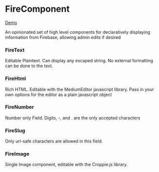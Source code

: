 # FireComponent

[Demo](https://firevue-test.firebaseapp.com/)

An opinionated set of high level components for declaratively displaying information from Firebase,
allowing admin edits if desired

### FireText

Editable Plaintext. Can display any escaped string. No external formatting can be done to the text.

### FireHtml

Rich HTML. Editable with the MediumEditor javascript library.  Pass in your own options for the editor as a plain javascript object

### FireNumber

Number only Field. Digits, -, and . are the only accepted characters

### FireSlug

Only url-safe characters are allowed in this field.

### FireImage

Single Image component, editable with the Croppie.js library.
